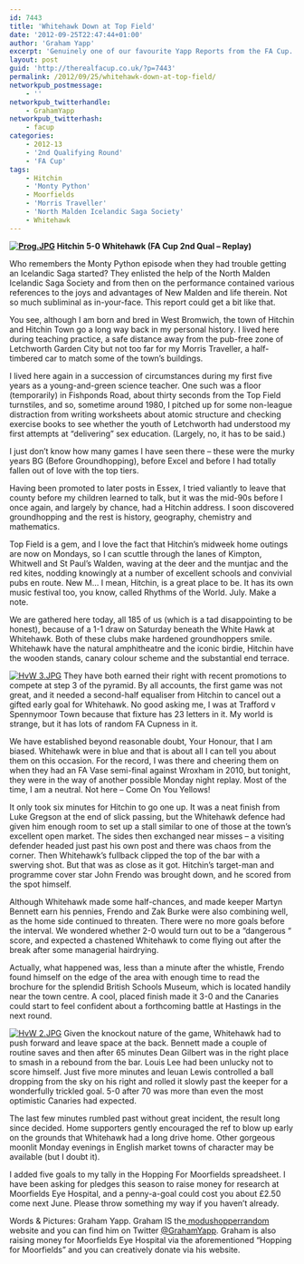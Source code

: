 ```yaml
---
id: 7443
title: 'Whitehawk Down at Top Field'
date: '2012-09-25T22:47:44+01:00'
author: 'Graham Yapp'
excerpt: 'Genuinely one of our favourite Yapp Reports from the FA Cup. Get yerself a nice mug of tea and sit back while Graham takes you through England''s green and pleasant land.'
layout: post
guid: 'http://therealfacup.co.uk/?p=7443'
permalink: /2012/09/25/whitehawk-down-at-top-field/
networkpub_postmessage:
    - ''
networkpub_twitterhandle:
    - GrahamYapp
networkpub_twitterhash:
    - facup
categories:
    - 2012-13
    - '2nd Qualifying Round'
    - 'FA Cup'
tags:
    - Hitchin
    - 'Monty Python'
    - Moorfields
    - 'Morris Traveller'
    - 'North Malden Icelandic Saga Society'
    - Whitehawk
---
```


**[![Prog.JPG](http://lh4.ggpht.com/-wqMQeMeT1VE/UGIhHBsB23I/AAAAAAAAB_c/ljCEXft20OM/h320/Prog.JPG)](http://lh4.ggpht.com/-wqMQeMeT1VE/UGIhHBsB23I/AAAAAAAAB_c/ljCEXft20OM/w800/Prog.JPG) Hitchin 5-0 Whitehawk (FA Cup 2nd Qual – Replay)**

Who remembers the Monty Python episode when they had trouble getting an Icelandic Saga started? They enlisted the help of the North Malden Icelandic Saga Society and from then on the performance contained various references to the joys and advantages of New Malden and life therein. Not so much subliminal as in-your-face. This report could get a bit like that.

You see, although I am born and bred in West Bromwich, the town of Hitchin and Hitchin Town go a long way back in my personal history. I lived here during teaching practice, a safe distance away from the pub-free zone of Letchworth Garden City but not too far for my Morris Traveller, a half-timbered car to match some of the town’s buildings.

I lived here again in a succession of circumstances during my first five years as a young-and-green science teacher. One such was a floor (temporarily) in Fishponds Road, about thirty seconds from the Top Field turnstiles, and so, sometime around 1980, I pitched up for some non-league distraction from writing worksheets about atomic structure and checking exercise books to see whether the youth of Letchworth had understood my first attempts at “delivering” sex education. (Largely, no, it has to be said.)

I just don’t know how many games I have seen there – these were the murky years BG (Before Groundhopping), before Excel and before I had totally fallen out of love with the top tiers.

Having been promoted to later posts in Essex, I tried valiantly to leave that county before my children learned to talk, but it was the mid-90s before I once again, and largely by chance, had a Hitchin address. I soon discovered groundhopping and the rest is history, geography, chemistry and mathematics.

Top Field is a gem, and I love the fact that Hitchin’s midweek home outings are now on Mondays, so I can scuttle through the lanes of Kimpton, Whitwell and St Paul’s Walden, waving at the deer and the muntjac and the red kites, nodding knowingly at a number of excellent schools and convivial pubs en route. New M… I mean, Hitchin, is a great place to be. It has its own music festival too, you know, called Rhythms of the World. July. Make a note.

We are gathered here today, all 185 of us (which is a tad disappointing to be honest), because of a 1-1 draw on Saturday beneath the White Hawk at Whitehawk. Both of these clubs make hardened groundhoppers smile. Whitehawk have the natural amphitheatre and the iconic birdie, Hitchin have the wooden stands, canary colour scheme and the substantial end terrace.

[![HvW 3.JPG](http://lh4.ggpht.com/--frdvkzmyhs/UGIhFBl55RI/AAAAAAAAB_I/fteUD30eM3U/h320/HvW%2525203.JPG)](http://lh4.ggpht.com/--frdvkzmyhs/UGIhFBl55RI/AAAAAAAAB_I/fteUD30eM3U/w800/HvW%2525203.JPG) They have both earned their right with recent promotions to compete at step 3 of the pyramid. By all accounts, the first game was not great, and it needed a second-half equaliser from Hitchin to cancel out a gifted early goal for Whitehawk. No good asking me, I was at Trafford v Spennymoor Town because that fixture has 23 letters in it. My world is strange, but it has lots of random FA Cupness in it.

We have established beyond reasonable doubt, Your Honour, that I am biased. Whitehawk were in blue and that is about all I can tell you about them on this occasion. For the record, I was there and cheering them on when they had an FA Vase semi-final against Wroxham in 2010, but tonight, they were in the way of another possible Monday night replay. Most of the time, I am a neutral. Not here – Come On You Yellows!

It only took six minutes for Hitchin to go one up. It was a neat finish from Luke Gregson at the end of slick passing, but the Whitehawk defence had given him enough room to set up a stall similar to one of those at the town’s excellent open market. The sides then exchanged near misses – a visiting defender headed just past his own post and there was chaos from the corner. Then Whitehawk’s fullback clipped the top of the bar with a swerving shot. But that was as close as it got. Hitchin’s target-man and programme cover star John Frendo was brought down, and he scored from the spot himself.

Although Whitehawk made some half-chances, and made keeper Martyn Bennett earn his pennies, Frendo and Zak Burke were also combining well, as the home side continued to threaten. There were no more goals before the interval. We wondered whether 2-0 would turn out to be a “dangerous “ score, and expected a chastened Whitehawk to come flying out after the break after some managerial hairdrying.

Actually, what happened was, less than a minute after the whistle, Frendo found himself on the edge of the area with enough time to read the brochure for the splendid British Schools Museum, which is located handily near the town centre. A cool, placed finish made it 3-0 and the Canaries could start to feel confident about a forthcoming battle at Hastings in the next round.

[![HvW 2.JPG](http://lh3.ggpht.com/-oYg5TZY1i0c/UGIhFO7EBLI/AAAAAAAAB_M/eN1fhq0Z6do/h320/HvW%2525202.JPG)](http://lh3.ggpht.com/-oYg5TZY1i0c/UGIhFO7EBLI/AAAAAAAAB_M/eN1fhq0Z6do/w800/HvW%2525202.JPG) Given the knockout nature of the game, Whitehawk had to push forward and leave space at the back. Bennett made a couple of routine saves and then after 65 minutes Dean Gilbert was in the right place to smash in a rebound from the bar. Louis Lee had been unlucky not to score himself. Just five more minutes and Ieuan Lewis controlled a ball dropping from the sky on his right and rolled it slowly past the keeper for a wonderfully trickled goal. 5-0 after 70 was more than even the most optimistic Canaries had expected.

The last few minutes rumbled past without great incident, the result long since decided. Home supporters gently encouraged the ref to blow up early on the grounds that Whitehawk had a long drive home. Other gorgeous moonlit Monday evenings in English market towns of character may be available (but I doubt it).

I added five goals to my tally in the Hopping For Moorfields spreadsheet. I have been asking for pledges this season to raise money for research at Moorfields Eye Hospital, and a penny-a-goal could cost you about £2.50 come next June. Please throw something my way if you haven’t already.

Words &amp; Pictures: Graham Yapp. Graham IS the[ modushopperrandom](http://modushopperrandom.blogspot.co.uk/) website and you can find him on Twitter [@GrahamYapp](https://twitter.com/GrahamYapp). Graham is also raising money for Moorfields Eye Hospital via the aforementioned “Hopping for Moorfields” and you can creatively donate via his website.